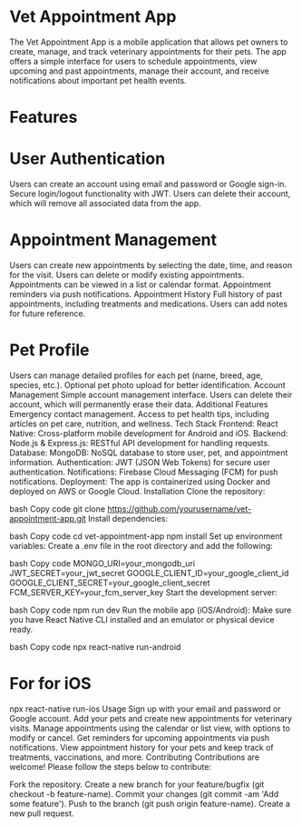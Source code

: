 # Vet Appointment App
The Vet Appointment App is a mobile application that allows pet owners to create, manage, and track veterinary appointments for their pets. The app offers a simple interface for users to schedule appointments, view upcoming and past appointments, manage their account, and receive notifications about important pet health events.

# Features
# User Authentication
Users can create an account using email and password or Google sign-in.
Secure login/logout functionality with JWT.
Users can delete their account, which will remove all associated data from the app.
# Appointment Management
Users can create new appointments by selecting the date, time, and reason for the visit.
Users can delete or modify existing appointments.
Appointments can be viewed in a list or calendar format.
Appointment reminders via push notifications.
Appointment History
Full history of past appointments, including treatments and medications.
Users can add notes for future reference.
# Pet Profile
Users can manage detailed profiles for each pet (name, breed, age, species, etc.).
Optional pet photo upload for better identification.
Account Management
Simple account management interface.
Users can delete their account, which will permanently erase their data.
Additional Features
Emergency contact management.
Access to pet health tips, including articles on pet care, nutrition, and wellness.
Tech Stack
Frontend:
React Native: Cross-platform mobile development for Android and iOS.
Backend:
Node.js & Express.js: RESTful API development for handling requests.
Database:
MongoDB: NoSQL database to store user, pet, and appointment information.
Authentication:
JWT (JSON Web Tokens) for secure user authentication.
Notifications:
Firebase Cloud Messaging (FCM) for push notifications.
Deployment:
The app is containerized using Docker and deployed on AWS or Google Cloud.
Installation
Clone the repository:

bash
Copy code
git clone https://github.com/yourusername/vet-appointment-app.git
Install dependencies:

bash
Copy code
cd vet-appointment-app
npm install
Set up environment variables: Create a .env file in the root directory and add the following:

bash
Copy code
MONGO_URI=your_mongodb_uri
JWT_SECRET=your_jwt_secret
GOOGLE_CLIENT_ID=your_google_client_id
GOOGLE_CLIENT_SECRET=your_google_client_secret
FCM_SERVER_KEY=your_fcm_server_key
Start the development server:

bash
Copy code
npm run dev
Run the mobile app (iOS/Android): Make sure you have React Native CLI installed and an emulator or physical device ready.

bash
Copy code
npx react-native run-android
# For for iOS
npx react-native run-ios
Usage
Sign up with your email and password or Google account.
Add your pets and create new appointments for veterinary visits.
Manage appointments using the calendar or list view, with options to modify or cancel.
Get reminders for upcoming appointments via push notifications.
View appointment history for your pets and keep track of treatments, vaccinations, and more.
Contributing
Contributions are welcome! Please follow the steps below to contribute:

Fork the repository.
Create a new branch for your feature/bugfix (git checkout -b feature-name).
Commit your changes (git commit -am 'Add some feature').
Push to the branch (git push origin feature-name).
Create a new pull request.
